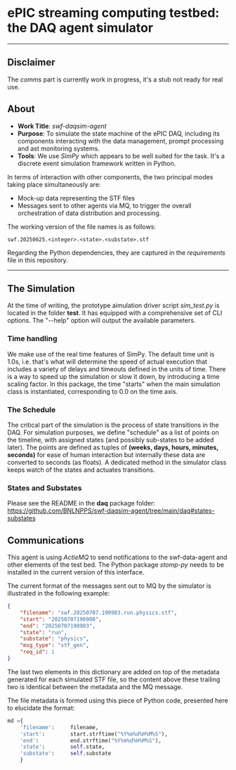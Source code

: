 # ePIC streaming computing testbed: the DAQ agent simulator

---

## Disclaimer

The _comms_ part is currently work in progress, it's a stub not ready for real use.

## About
* __Work Title__: _swf-daqsim-agent_
* __Purpose__: To simulate the state machine of the ePIC DAQ, including its components interacting
with the data management, prompt processing and ast monitoring systems.
* __Tools__: We use _SimPy_ which appears to be well suited for the task. It's a discrete event
simulation framework written in Python.

In terms of interaction with other components, the two principal modes taking
place simultaneously are:

* Mock-up data representing the STF files
* Messages sent to other agents via MQ, to trigger the overall orchestration
of data distribution and processing.

The working version of the file names is as follows:

```
swf.20250625.<integer>.<state>.<substate>.stf
```

Regarding the Python dependencies, they are captured in the _requirements_ file in this repository.

---

## The Simulation

At the time of writing, the prototype aimulation driver script *sim_test.py* is located in the
folder **test**. It has equipped with a comprehensive set of CLI options. The "--help"
option will output the available parameters.

### Time handling

We make use of the real time features of SimPy. The default time unit is 1.0s, i.e.
that's what will determine the speed of actual execution that includes a variety of
delays and timeouts defined in the units of time. There is a way to speed up the
simulation or slow it down, by introducing a time scaling factor. In this package,
the time "starts" when the main simulation class is instantiated, corresponding
to 0.0 on the time axis.

### The Schedule

The critical part of the simulation is the process of state transitions in the DAQ.
For simulation purposes, we define "schedule" as a list of points on the timeline,
with assigned states (and possibly sub-states to be added later). The points are
defined as tuples of **(weeks, days, hours, minutes, seconds)** for ease of human interaction
but internally these data are converted to seconds (as floats). A dedicated method
in the simulator class keeps watch of the states and actuates transitions.

### States and Substates

Please see the README in the **daq** package folder:
https://github.com/BNLNPPS/swf-daqsim-agent/tree/main/daq#states-substates

## Communications

This agent is using _ActieMQ_ to send notifications to the swf-data-agent and other elements of the test bed.
The Python package _stomp-py_ needs to be installed in the current version of this interface.

The current format of the messages sent out to MQ by the simulator is illustrated in
the following example:

```json
{
    "filename": "swf.20250707.190903.run.physics.stf",
    "start": "20250707190900",
    "end": "20250707190903",
    "state": "run",
    "substate": "physics",
    "msg_type": "stf_gen",
    "req_id": 1
}
```

The last two elements in this dictionary are added on top of the metadata generated
for each simulated STF file, so the content above these trailing two is identical
between the metadata and the MQ message.

The file metadata is formed using this piece of Python code, presented here to elucidate
the format:
```python
md ={
    'filename':     filename,
    'start':        start.strftime("%Y%m%d%H%M%S"),
    'end':          end.strftime("%Y%m%d%H%M%S"),
    'state':        self.state,
    'substate':     self.substate
    }
```



